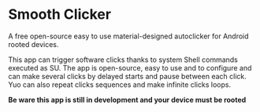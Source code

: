 # Smooth Clicker
A free open-source easy to use material-designed autoclicker for Android rooted devices.

This app can trigger software clicks thanks to system Shell commands executed as SU.
The app is open-source, easy to use and to configure and can make several clicks by delayed starts and pause between each click.
Yuo can also repeat clicks sequences and make infinite clicks loops.

<b>Be ware this app is still in development and your device must be rooted</b>
